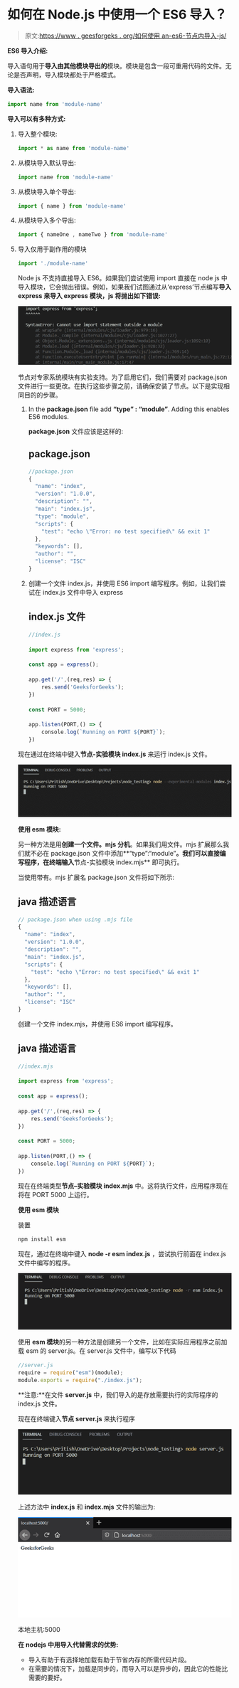 # 如何在 Node.js 中使用一个 ES6 导入？

> 原文:[https://www . geesforgeks . org/如何使用 an-es6-节点内导入-js/](https://www.geeksforgeeks.org/how-to-use-an-es6-import-in-node-js/)

**ES6 导入介绍:**

导入语句用于**导入由其他模块导出的**模块。模块是包含一段可重用代码的文件。无论是否声明，导入模块都处于严格模式。

**导入语法:**

```js
import name from 'module-name'
```

**导入可以有多种方式:**

1.  导入整个模块:

    ```js
    import * as name from 'module-name'
    ```

2.  从模块导入默认导出:

    ```js
    import name from 'module-name'
    ```

3.  从模块导入单个导出:

    ```js
    import { name } from 'module-name'
    ```

4.  从模块导入多个导出:

    ```js
    import { nameOne , nameTwo } from 'module-name'
    ```

5.  导入仅用于副作用的模块

    ```js
    import './module-name'
    ```

    Node js 不支持直接导入 ES6。如果我们尝试使用 import 直接在 node js 中导入模块，它会抛出错误。例如，如果我们试图通过从‘express’节点编写**导入 express 来导入 express 模块，js 将抛出如下错误:**

    ![](img/f0e34521d7b2ce35ed7fb2d03775d491.png)

    节点对专家系统模块有实验支持。为了启用它们，我们需要对 package.json 文件进行一些更改。在执行这些步骤之前，请确保安装了节点。以下是实现相同目的的步骤。

    1.  In the **package.json** file add **“type” : “module”**. Adding this enables ES6 modules.

        **package.json** 文件应该是这样的:

        ## package.json

        ```js
        //package.json
        {
          "name": "index",
          "version": "1.0.0",
          "description": "",
          "main": "index.js",
          "type": "module",
          "scripts": {
            "test": "echo \"Error: no test specified\" && exit 1"
          },
          "keywords": [],
          "author": "",
          "license": "ISC"
        }
        ```

    2.  创建一个文件 index.js，并使用 ES6 import 编写程序。例如，让我们尝试在 index.js 文件中导入 express

        ## index.js 文件

        ```js
        //index.js

        import express from 'express';

        const app = express();

        app.get('/',(req,res) => {
            res.send('GeeksforGeeks');
        })

        const PORT = 5000;

        app.listen(PORT,() => {
            console.log(`Running on PORT ${PORT}`);
        })
        ```

    现在通过在终端中键入**节点-实验模块 index.js** 来运行 index.js 文件。

    ![](img/710c7c733d3dd71a9da7688242776d22.png)

    **使用 esm 模块:**

    另一种方法是用**创建一个文件。mjs 分机**。如果我们用文件。mjs 扩展那么我们就不必在 package.json 文件中添加**“type”:“module”**。我们可以直接编写程序，在终端输入**节点-实验模块 index.mjs** 即可执行。

    当使用带有。mjs 扩展名 package.json 文件将如下所示:

    ## java 描述语言

    ```js
    // package.json when using .mjs file
    {
      "name": "index",
      "version": "1.0.0",
      "description": "",
      "main": "index.js",
      "scripts": {
        "test": "echo \"Error: no test specified\" && exit 1"
      },
      "keywords": [],
      "author": "",
      "license": "ISC"
    }
    ```

    创建一个文件 index.mjs，并使用 ES6 import 编写程序。

    ## java 描述语言

    ```js
    //index.mjs

    import express from 'express';

    const app = express();

    app.get('/',(req,res) => {
        res.send('GeeksforGeeks');
    })

    const PORT = 5000;

    app.listen(PORT,() => {
        console.log(`Running on PORT ${PORT}`);
    })
    ```

    现在在终端类型**节点–实验模块 index.mjs** 中。这将执行文件，应用程序现在将在 PORT 5000 上运行。

    **使用 esm 模块**

    装置

    ```js
    npm install esm
    ```

    现在，通过在终端中键入 **node -r esm index.js** ，尝试执行前面在 index.js 文件中编写的程序。

    ![](img/095d491b71ceff9bc418f98b83a152c4.png)

    使用 **esm 模块**的另一种方法是创建另一个文件，比如在实际应用程序之前加载 esm 的 server.js。在 server.js 文件中，编写以下代码

    ```js
    //server.js
    require = require("esm")(module);
    module.exports = require("./index.js");
    ```

    **注意:**在文件 **server.js** 中，我们导入的是存放需要执行的实际程序的 index.js 文件。

    现在在终端键入**节点 server.js** 来执行程序

    ![](img/21527e1b2e61f6dc7c9decbdd71ea333.png)

    上述方法中 **index.js** 和 **index.mjs** 文件的输出为:

    ![](img/1a42e6fd3f603c8c0be129b869f4fc04.png)

    本地主机:5000

    **在 nodejs 中用导入代替需求的优势:**

    *   导入有助于有选择地加载有助于节省内存的所需代码片段。
    *   在需要的情况下，加载是同步的，而导入可以是异步的，因此它的性能比需要的要好。